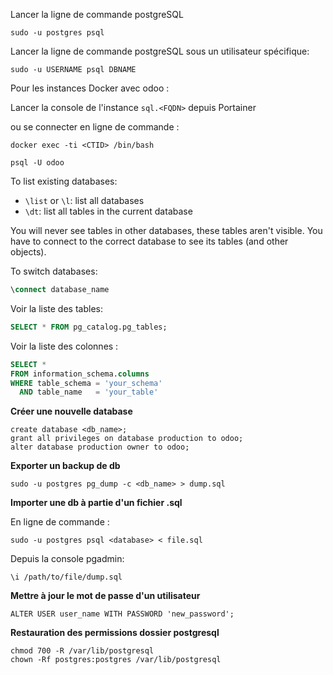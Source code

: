 Lancer la ligne de commande postgreSQL

```
sudo -u postgres psql 
```

Lancer la ligne de commande postgreSQL sous un utilisateur spécifique:

```
sudo -u USERNAME psql DBNAME
```



Pour les instances Docker avec odoo : 

Lancer la console de l'instance `sql.<FQDN>` depuis Portainer

ou se connecter en ligne de commande : 

```
docker exec -ti <CTID> /bin/bash
```

```
psql -U odoo
```





To list existing databases:

- `\list` or `\l`: list all databases
- `\dt`: list all tables in the current database

You will never see tables in other databases, these tables aren't visible. You have to connect to the correct database to see its tables (and other objects).

To switch databases:

```sql
\connect database_name
```



Voir la liste des tables: 

```sql
SELECT * FROM pg_catalog.pg_tables;
```



Voir la liste des colonnes : 

```sql
SELECT *
FROM information_schema.columns
WHERE table_schema = 'your_schema'
  AND table_name   = 'your_table'
```



**Créer une nouvelle database**
```
create database <db_name>;
grant all privileges on database production to odoo;
alter database production owner to odoo;
```
**Exporter un backup de db**

```
sudo -u postgres pg_dump -c <db_name> > dump.sql
```



**Importer une db à partie d'un fichier .sql**

En ligne de commande : 

```
sudo -u postgres psql <database> < file.sql
```


Depuis la console pgadmin:

```
\i /path/to/file/dump.sql
```

**Mettre à jour le mot de passe d'un utilisateur**

```
ALTER USER user_name WITH PASSWORD 'new_password';
```



**Restauration des permissions dossier postgresql**
```
chmod 700 -R /var/lib/postgresql
chown -Rf postgres:postgres /var/lib/postgresql
```